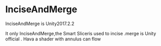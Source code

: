 # InciseAndMerge
InciseAndMerge is Unity2017.2.2

It only InciseAndMerge,the Smart Sliceris used to incise .merge is Unity official . Hava a shader with annulus can flow
